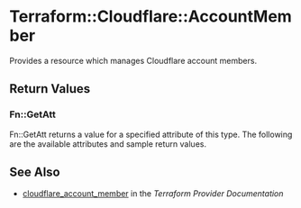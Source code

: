 # Terraform::Cloudflare::AccountMember

Provides a resource which manages Cloudflare account members.

## Return Values

### Fn::GetAtt

Fn::GetAtt returns a value for a specified attribute of this type. The following are the available attributes and sample return values.

## See Also

* [cloudflare_account_member](https://www.terraform.io/docs/providers/cloudflare/r/account_member.html) in the _Terraform Provider Documentation_